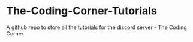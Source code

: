 # The-Coding-Corner-Tutorials
A github repo to store all the tutorials for the discord server - The Coding Corner
